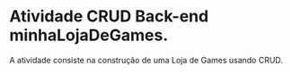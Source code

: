 # Atividade CRUD Back-end minhaLojaDeGames.

A atividade consiste na construção de uma Loja de Games usando CRUD.

